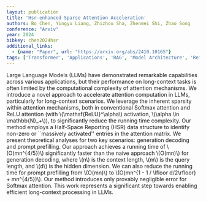 ```yaml
---
layout: publication
title: 'Hsr-enhanced Sparse Attention Acceleration'
authors: Bo Chen, Yingyu Liang, Zhizhou Sha, Zhenmei Shi, Zhao Song
conference: "Arxiv"
year: 2024
bibkey: chen2024hsr
additional_links:
  - {name: "Paper", url: "https://arxiv.org/abs/2410.10165"}
tags: ['Transformer', 'Applications', 'RAG', 'Model Architecture', 'Reinforcement Learning', 'Attention Mechanism', 'Prompting']
---
```

Large Language Models (LLMs) have demonstrated remarkable capabilities across
various applications, but their performance on long-context tasks is often
limited by the computational complexity of attention mechanisms. We introduce a
novel approach to accelerate attention computation in LLMs, particularly for
long-context scenarios. We leverage the inherent sparsity within attention
mechanisms, both in conventional Softmax attention and ReLU attention (with
\\(\mathsf\{ReLU\}^\alpha\\) activation, \\(\alpha \in \mathbb\{N\}_+\\)), to significantly
reduce the running time complexity. Our method employs a Half-Space Reporting
(HSR) data structure to identify non-zero or ``massively activated'' entries in
the attention matrix. We present theoretical analyses for two key scenarios:
generation decoding and prompt prefilling. Our approach achieves a running time
of \\(O(mn^\{4/5\})\\) significantly faster than the naive approach \\(O(mn)\\) for
generation decoding, where \\(n\\) is the context length, \\(m\\) is the query length,
and \\(d\\) is the hidden dimension. We can also reduce the running time for prompt
prefilling from \\(O(mn)\\) to \\(O(mn^\{1 - 1 / \lfloor d/2\rfloor\} + mn^\{4/5\})\\). Our
method introduces only provably negligible error for Softmax attention. This
work represents a significant step towards enabling efficient long-context
processing in LLMs.
